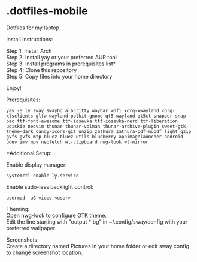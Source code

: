 # .dotfiles-mobile
Dotfiles for my laptop

Install Instructions:

Step 1: Install Arch  
Step 2: Install yay or your preferred AUR tool  
Step 3: Install programs in prerequisites list*  
Step 4: Clone this repository  
Step 5: Copy files into your home directory  

Enjoy!

Prerequisites:
```
yay -S ly sway swaybg alacritty waybar wofi xorg-xwayland xorg-xlsclients glfw-wayland polkit-gnome qt5-wayland qt5ct snapper snap-pac ttf-font-awesome ttf-iosevka ttf-iosevka-nerd ttf-liberation udiskie neovim thunar thunar-volman thunar-archive-plugin sweet-gtk-theme-dark candy-icons-git unzip zathura zathura-pdf-mupdf light gzip gvfs gvfs-mtp bluez bluez-utils blueberry appimagelauncher android-udev imv mpv neofetch wl-clipboard nwg-look wl-mirror
```

*Additional Setup:

Enable display manager:
```
systemctl enable ly.service
```

Enable sudo-less backlight control:
```
usermod -aG video <user>
```

Theming:  
Open nwg-look to configure GTK theme.  
Edit the line starting with "output * bg" in ~/.config/sway/config with your preferred wallpaper.

Screenshots:  
Create a directory named Pictures in your home folder or edit sway config to change screenshot location. 
